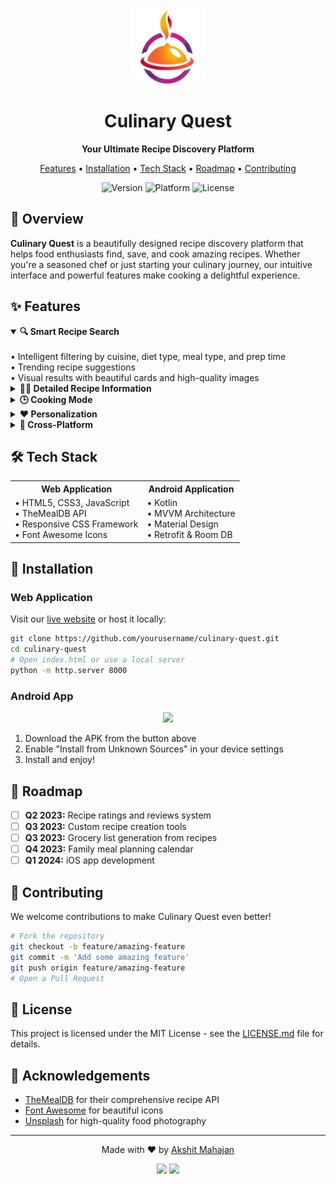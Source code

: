 <div align="center">
  <img src="assets/logo.png" alt="Culinary Quest Logo" width="120">
  <h1>Culinary Quest</h1>
  <p><strong>Your Ultimate Recipe Discovery Platform</strong></p>
  
  <p>
    <a href="#features">Features</a> •
    <a href="#installation">Installation</a> •
    <a href="#tech-stack">Tech Stack</a> •
    <a href="#roadmap">Roadmap</a> •
    <a href="#contributing">Contributing</a>
  </p>
    
  ![Version](https://img.shields.io/badge/version-1.0.0-blue)
  ![Platform](https://img.shields.io/badge/platform-Web%20%7C%20Android-brightgreen)
  ![License](https://img.shields.io/badge/license-MIT-green)
</div>

## 🌟 Overview

**Culinary Quest** is a beautifully designed recipe discovery platform that helps food enthusiasts find, save, and cook amazing recipes. Whether you're a seasoned chef or just starting your culinary journey, our intuitive interface and powerful features make cooking a delightful experience.


## ✨ Features

<details open>
<summary><b>🔍 Smart Recipe Search</b></summary>
<br>
• Intelligent filtering by cuisine, diet type, meal type, and prep time<br>
• Trending recipe suggestions<br>
• Visual results with beautiful cards and high-quality images
</details>

<details>
<summary><b>👨‍🍳 Detailed Recipe Information</b></summary>
<br>
• Complete ingredient lists with measurements<br>
• Clear step-by-step cooking instructions<br>
• Nutritional information for health-conscious cooking<br>
• Cooking time and serving size details
</details>

<details>
<summary><b>🕒 Cooking Mode</b></summary>
<br>
• Hands-free cooking assistant with step-by-step guidance<br>
• Built-in timers for precise cooking<br>
• Interactive checklist for ingredients
</details>

<details>
<summary><b>❤️ Personalization</b></summary>
<br>
• Save favorite recipes for quick access<br>
• Dark/Light theme for comfortable viewing<br>
• Recently viewed recipe history
</details>

<details>
<summary><b>📱 Cross-Platform</b></summary>
<br>
• Responsive web application for any device<br>
• Dedicated Android app with offline capabilities
</details>

## 🛠️ Tech Stack

<table>
  <tr>
    <th>Web Application</th>
    <th>Android Application</th>
  </tr>
  <tr>
    <td>
      • HTML5, CSS3, JavaScript<br>
      • TheMealDB API<br>
      • Responsive CSS Framework<br>
      • Font Awesome Icons
    </td>
    <td>
      • Kotlin<br>
      • MVVM Architecture<br>
      • Material Design<br>
      • Retrofit & Room DB
    </td>
  </tr>
</table>

## 📱 Installation

### Web Application

Visit our [live website](https://culinary-quest.com) or host it locally:

```bash
git clone https://github.com/yourusername/culinary-quest.git
cd culinary-quest
# Open index.html or use a local server
python -m http.server 8000
```

### Android App

<div align="center">
  <a href="assets/CulinaryQ.apk"><img src="assets/download-button.png" width="200"></a>
</div>

1. Download the APK from the button above
2. Enable "Install from Unknown Sources" in your device settings
3. Install and enjoy!

## 🚧 Roadmap

- [ ] **Q2 2023:** Recipe ratings and reviews system
- [ ] **Q3 2023:** Custom recipe creation tools
- [ ] **Q3 2023:** Grocery list generation from recipes
- [ ] **Q4 2023:** Family meal planning calendar
- [ ] **Q1 2024:** iOS app development

## 🤝 Contributing

We welcome contributions to make Culinary Quest even better!

```bash
# Fork the repository
git checkout -b feature/amazing-feature
git commit -m 'Add some amazing feature'
git push origin feature/amazing-feature
# Open a Pull Request
```

## 📄 License

This project is licensed under the MIT License - see the [LICENSE.md](LICENSE.md) file for details.

## 🙏 Acknowledgements

- [TheMealDB](https://www.themealdb.com/api.php) for their comprehensive recipe API
- [Font Awesome](https://fontawesome.com/) for beautiful icons
- [Unsplash](https://unsplash.com/) for high-quality food photography

---

<div align="center">
  <p>Made with ❤️ by <a href="https://github.com/Akshit2004">Akshit Mahajan</a></p>
  <p>
    <a href="https://twitter.com/yourtwitter"><img src="https://img.shields.io/badge/Twitter-1DA1F2?style=for-the-badge&logo=twitter&logoColor=white" height="25"></a>
    <a href="https://linkedin.com/in/yourlinkedin"><img src="https://img.shields.io/badge/LinkedIn-0077B5?style=for-the-badge&logo=linkedin&logoColor=white" height="25"></a>
  </p>
</div>